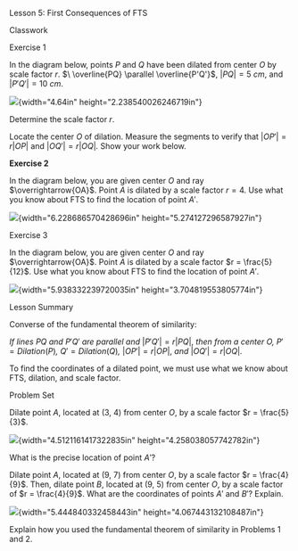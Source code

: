 Lesson 5: First Consequences of FTS

Classwork

Exercise 1

In the diagram below, points $P$ and $Q$ have been dilated from center
$O$ by scale factor $r$. $\ \overline{PQ} \parallel \overline{P'Q'}$,
$|PQ| = 5\ cm$, and $|P'Q'| = 10\ cm$.

![](.\grade8lessonsmd\media/media/image1.png){width="4.64in"
height="2.238540026246719in"}

Determine the scale factor $r$.

Locate the center $O$ of dilation. Measure the segments to verify that
$|OP'| = r|OP|$ and $|OQ'| = r|OQ|$*.* Show your work below.

**Exercise 2**

In the diagram below, you are given center $O$ and ray
$\overrightarrow{OA}$. Point $A$ is dilated by a scale factor $r = 4$.
Use what you know about FTS to find the location of point $A'$.

![](.\grade8lessonsmd\media/media/image2.png){width="6.228686570428696in"
height="5.274127296587927in"}

Exercise 3

In the diagram below, you are given center $O$ and ray
$\overrightarrow{OA}$. Point $A$ is dilated by a scale factor
$r = \frac{5}{12}$. Use what you know about FTS to find the location of
point $A'$.

![](.\grade8lessonsmd\media/media/image3.png){width="5.938332239720035in"
height="3.704819553805774in"}

Lesson Summary

Converse of the fundamental theorem of similarity:

*If lines* $PQ$ *and* $P'Q'$ *are parallel and* $|P'Q'| = r|PQ|,$ *then
from a center* $O$*,* $P' = Dilation(P)$*,* $Q' = Dilation(Q)$*,*
$|OP'| = r|OP|,$ *and* $|OQ'| = r|OQ|$*.*

To find the coordinates of a dilated point, we must use what we know
about FTS, dilation, and scale factor.

Problem Set

Dilate point $A,$ located at $(3,\ 4)$ from center $O,$ by a scale
factor $r = \frac{5}{3}$.

![](.\grade8lessonsmd\media/media/image4.png){width="4.5121161417322835in"
height="4.258038057742782in"}

What is the precise location of point $A'$?

Dilate point $A,$ located at $(9,\ 7)$ from center $O,$ by a scale
factor $r = \frac{4}{9}$. Then, dilate point $B,$ located at $(9,\ 5)$
from center $O$, by a scale factor of $r = \frac{4}{9}$. What are the
coordinates of points $A'$ and $B'$? Explain.

![](.\grade8lessonsmd\media/media/image5.png){width="5.444840332458443in"
height="4.067443132108487in"}

Explain how you used the fundamental theorem of similarity in Problems 1
and 2.
